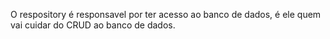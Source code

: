 O respository é responsavel por ter acesso ao banco de dados, é ele quem vai cuidar do CRUD ao banco de dados.
